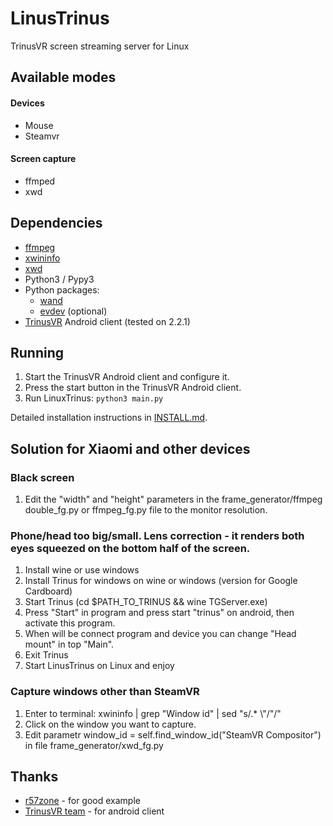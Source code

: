 # LinusTrinus

TrinusVR screen streaming server for Linux

## Available modes
#### Devices
- Mouse
- Steamvr
#### Screen capture
- ffmped
- xwd

## Dependencies

* [ffmpeg](https://command-not-found.com/ffmpeg)
* [xwininfo](https://command-not-found.com/xwininfo)
* [xwd](https://command-not-found.com/xwd)
* Python3 / Pypy3
* Python packages:
    * [wand](https://pypi.org/project/Wand/)
    * [evdev](https://pypi.org/project/evdev/) (optional)
* [TrinusVR](https://www.trinusvirtualreality.com/) Android client (tested on 2.2.1)

## Running

1. Start the TrinusVR Android client and configure it.
2. Press the start button in the TrinusVR Android client.
3. Run LinuxTrinus: `python3 main.py`

Detailed installation instructions in [INSTALL.md](INSTALL.md).

## Solution for Xiaomi and other devices

### Black screen
1. Edit the "width" and "height" parameters in the frame_generator/ffmpeg double_fg.py or ffmpeg_fg.py file to the monitor resolution.

### Phone/head too big/small. Lens correction - it renders both eyes squeezed on the bottom half of the screen.
1. Install wine or use windows
2. Install Trinus for windows on wine or windows (version for Google Cardboard)
3. Start Trinus (cd $PATH_TO_TRINUS && wine TGServer.exe)
4. Press "Start" in program and press start "trinus" on android, then activate this program.
5. When will be connect program and device you can change "Head mount" in top "Main".
6. Exit Trinus
7. Start LinusTrinus on Linux and enjoy

### Capture windows other than SteamVR
1. Enter to terminal:
xwininfo | grep "Window id" | sed "s/.* \\"/\"/"
2. Click on the window you want to capture.
3. Edit parametr window_id = self.find_window_id("SteamVR Compositor") in file frame_generator/xwd_fg.py

## Thanks

* [r57zone](https://github.com/r57zone/OpenVR-OpenTrack) - for good example
* [TrinusVR team](https://www.trinusvirtualreality.com/) - for android client
